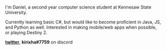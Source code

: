 I'm Daniel, a second year computer science student at Kennesaw State University.

Currently learning basic C#, but would like to become proficient in Java, JS, and Python as well.
Interested in making mobile/web apps when possible, or playing Destiny 2. 

**[twitter](https://twitter.com/kirixha)**, **kirixha#7759** on discord

<!---
bent056/bent056 is a ✨ special ✨ repository because its `README.md` (this file) appears on your GitHub profile.
You can click the Preview link to take a look at your changes.
--->
